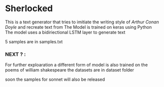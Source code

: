 # Sherlocked

This is a text generator that tries to imitiate the writing style of *Arthur Conan Doyle*
and recreate text from 
The Model is trained on keras using Python
The model uses a bidiriectional LSTM layer to generate text

5 samples are in samples.txt

### NEXT ? :
For further exploaration a different form of model is also trained on the poems of william shakespeare the datasets are in dataset folder

soon the samples for sonnet will also be released